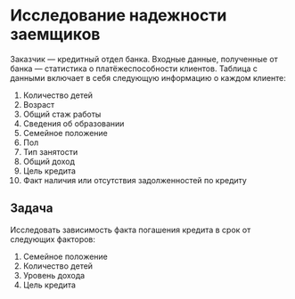 # Исследование надежности заемщиков

Заказчик — кредитный отдел банка. Входные данные, полученные от банка — статистика о платёжеспособности клиентов. Таблица с данными включает в себя следующую информацию о каждом клиенте:

1. Количество детей
2. Возраст
3. Общий стаж работы
4. Сведения об образовании
5. Семейное положение
6. Пол
7. Тип занятости
8. Общий доход
9. Цель кредита
10. Факт наличия или отсутствия задолженностей по кредиту
## Задача
Исследовать зависимость факта погашения кредита в срок от следующих факторов:

1. Семейное положение
2. Количество детей
3. Уровень дохода
4. Цель кредита
